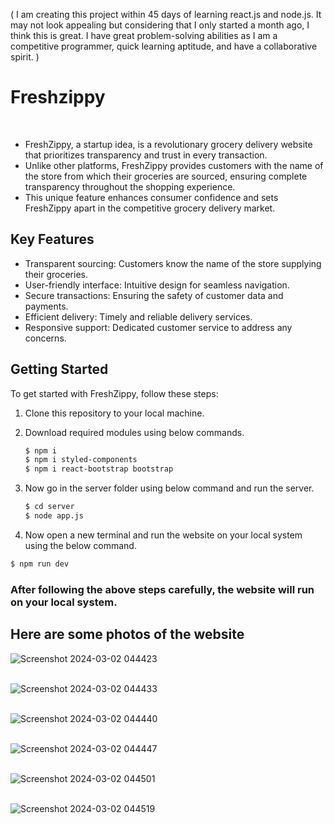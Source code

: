 ( I am creating this project within 45 days of learning react.js and node.js. It may not look appealing but considering that I only started a month ago, I think this is great. I have great problem-solving abilities as I am a competitive programmer, quick learning aptitude, and have a collaborative spirit. )
<h1>Freshzippy</h1>
<br>
<ul>
<li>FreshZippy, a startup idea, is a revolutionary grocery delivery website that prioritizes transparency and trust in every transaction. </li>
<li>Unlike other platforms, FreshZippy provides customers with the name of the store from which their groceries are sourced, ensuring complete transparency throughout the shopping experience. </li>
  <li>This unique feature enhances consumer confidence and sets FreshZippy apart in the competitive grocery delivery market.</li>
</ul>

## Key Features

- Transparent sourcing: Customers know the name of the store supplying their groceries.
- User-friendly interface: Intuitive design for seamless navigation.
- Secure transactions: Ensuring the safety of customer data and payments.
- Efficient delivery: Timely and reliable delivery services.
- Responsive support: Dedicated customer service to address any concerns.

## Getting Started

To get started with FreshZippy, follow these steps:

1. Clone this repository to your local machine.

1. Download required modules using below commands.

   ```bash
   $ npm i
   $ npm i styled-components
   $ npm i react-bootstrap bootstrap
   ```

1. Now go in the server folder using below command and run the server.

   ```bash
   $ cd server
   $ node app.js
   ```
   
1.  Now open a new terminal and run the website on your local system using the below command.

   ```bash
   $ npm run dev
   ```

### After following the above steps carefully, the website will run on your local system.

## Here are some photos of the website
![Screenshot 2024-03-02 044423](https://github.com/Pandepic-pp/FreshZippy/assets/76521740/ad44017e-ff6b-4692-a636-ada3caf911f0) <br><br>

![Screenshot 2024-03-02 044433](https://github.com/Pandepic-pp/FreshZippy/assets/76521740/777f9b9c-5f03-4365-a9af-fdd06836723e) <br><br>

![Screenshot 2024-03-02 044440](https://github.com/Pandepic-pp/FreshZippy/assets/76521740/2d98a444-165e-4a86-889a-82ef39978cbc) <br><br>

![Screenshot 2024-03-02 044447](https://github.com/Pandepic-pp/FreshZippy/assets/76521740/028a40f7-f714-4749-a3bf-8acf6ce8cfc2) <br><br>

![Screenshot 2024-03-02 044501](https://github.com/Pandepic-pp/FreshZippy/assets/76521740/755b1f2a-9fcc-470c-b5fb-9afbff6d49bd) <br><br>

![Screenshot 2024-03-02 044519](https://github.com/Pandepic-pp/FreshZippy/assets/76521740/f413d749-ad24-422c-a628-26527cf36b23) <br><br>
